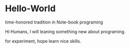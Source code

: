 # Hello-World
time-honored tradition in Note-book programing

Hi Humans,
I will leaning something new about programing.

for experiment, hope learn nice skills.
